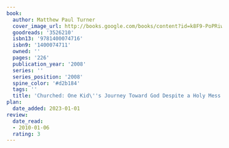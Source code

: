 ```yaml
---
book:
  author: Matthew Paul Turner
  cover_image_url: http://books.google.com/books/content?id=k8F9-PoPRiwC&printsec=frontcover&img=1&zoom=1&edge=curl&source=gbs_api
  goodreads: '3526210'
  isbn13: '9781400074716'
  isbn9: '1400074711'
  owned: ''
  pages: '226'
  publication_year: '2008'
  series: ''
  series_position: '2008'
  spine_color: '#d2b184'
  tags: ''
  title: 'Churched: One Kid\''s Journey Toward God Despite a Holy Mess'
plan:
  date_added: 2023-01-01
review:
  date_read:
  - 2010-01-06
  rating: 3
---
```

